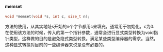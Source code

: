 #### memset

```c
void *memset(void *s, int c, size_t n);
```
方法的使用，从其实地址s开始的n个字节都用c来填充，通常用于初始化，c为0.
在使用该方法的时候，传入的第一个指针参数，通常会进行显式类型转换为void指针类型，这样做的目的是避免隐式类型转换，满足某些类型编译器的需求。当然，这种显式转换对目前的一些编译器来说是没有必要的。
